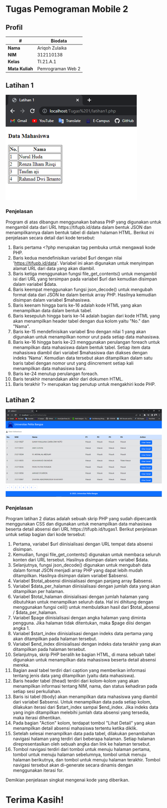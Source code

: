 # Tugas Pemograman Mobile 2
## Profil
| #               | Biodata           |
| --------------- | ----------------- |
| **Nama**        | Ariqoh Zulaika    |
| **NIM**         | 312110138         |
| **Kelas**       | TI.21.A.1         |
| **Mata Kuliah** | Pemrograman Web 2 |

## Latihan 1

![Latihan 1](img/latihan1.png)

### Penjelasan
<p>Program di atas dibangun menggunakan bahasa PHP yang digunakan untuk mengambil data dari URL https://tifupb.id/data dalam bentuk JSON dan menampilkannya dalam bentuk tabel di dalam halaman HTML. Berikut ini penjelasan secara detail dari kode tersebut:</p>

1. Baris pertama <?php merupakan tag pembuka untuk mengawali kode PHP.
2. Baris kedua mendefinisikan variabel $url dengan nilai 'https://tifupb.id/data'. Variabel ini akan digunakan untuk menyimpan alamat URL dari data yang akan diambil.
3. Baris ketiga menggunakan fungsi file_get_contents() untuk mengambil isi dari URL yang tersimpan pada variabel $url dan kemudian disimpan dalam variabel $data.
4. Baris keempat menggunakan fungsi json_decode() untuk mengubah format data dari JSON ke dalam bentuk array PHP. Hasilnya kemudian disimpan dalam variabel $mahasiswa.
5. Baris keenam hingga baris ke-16 adalah kode HTML yang akan menampilkan data dalam bentuk tabel.
6. Baris kesepuluh hingga baris ke-14 adalah bagian dari kode HTML yang akan menampilkan header tabel dengan dua kolom yaitu "No." dan "Nama".
7. Baris ke-15 mendefinisikan variabel $no dengan nilai 1 yang akan digunakan untuk menampilkan nomor urut pada setiap data mahasiswa.
8. Baris ke-16 hingga baris ke-23 menggunakan perulangan foreach untuk menampilkan data mahasiswa dalam bentuk tabel. Setiap item data mahasiswa diambil dari variabel $mahasiswa dan diakses dengan indeks 'Nama'. Kemudian data tersebut akan ditampilkan dalam satu baris tabel dengan nomor urut yang diincrement setiap kali menampilkan data mahasiswa baru.
9. Baris ke-24 menutup perulangan foreach.
10. Baris terakhir </html> menandakan akhir dari dokumen HTML.
11. Baris terakhir ?> merupakan tag penutup untuk mengakhiri kode PHP.

## Latihan 2

![Latihan 2](img/latihan2.png)

### Penjelasan
<p>Program latihan 2 diatas adalah sebuah skrip PHP yang sudah dipercantik menggunakan CSS dan digunakan untuk menampilkan data mahasiswa beserta detail absensi dari URL https://tifupb.id/tugas1. Berikut penjelasan untuk setiap bagian dari kode tersebut:</p>

1. Pertama, variabel $url diinisialisasi dengan URL tempat data absensi disimpan.
2. Kemudian, fungsi file_get_contents() digunakan untuk membaca seluruh konten dari URL tersebut. Hasilnya disimpan dalam variabel $data.
3. Selanjutnya, fungsi json_decode() digunakan untuk mengubah data dalam format JSON menjadi array PHP yang dapat lebih mudah ditampilkan. Hasilnya disimpan dalam variabel $absensi.
4. Variabel $total_absensi diinisialisasi dengan panjang array $absensi.
5. Variabel $data_per_halaman diinisialisasi dengan jumlah data yang akan ditampilkan per halaman.
6. Variabel $total_halaman diinisialisasi dengan jumlah halaman yang dibutuhkan untuk menampilkan seluruh data. Hal ini dihitung dengan menggunakan fungsi ceil() untuk membulatkan hasil dari $total_absensi / $data_per_halaman.
7. Variabel $page diinisialisasi dengan angka halaman yang diminta pengguna. Jika halaman tidak ditentukan, maka $page diisi dengan angka 1.
8. Variabel $start_index diinisialisasi dengan indeks data pertama yang akan ditampilkan pada halaman tersebut.
9. Variabel $end_index diinisialisasi dengan indeks data terakhir yang akan ditampilkan pada halaman tersebut.
10. Selanjutnya, skrip PHP beralih ke bagian HTML, di mana sebuah tabel digunakan untuk menampilkan data mahasiswa beserta detail absensi mereka.
11. Bagian awal tabel terdiri dari caption yang memberikan informasi tentang jenis data yang ditampilkan (yaitu data mahasiswa).
12. Baris header tabel (thead) terdiri dari kolom-kolom yang akan menampilkan informasi tentang NIM, nama, dan status kehadiran pada setiap sesi perkuliahan.
13. Baris isi tabel (tbody) akan menampilkan data mahasiswa yang diambil dari variabel $absensi. Untuk menampilkan data pada setiap kolom, dilakukan iterasi dari $start_index sampai $end_index. Jika indeks data yang ingin ditampilkan melebihi jumlah data absensi yang tersedia, maka iterasi dihentikan.
14. Pada bagian "Action" kolom, terdapat tombol "Lihat Detail" yang akan menampilkan detail absensi mahasiswa tertentu ketika diklik.
15. Setelah selesai menampilkan data pada tabel, dilakukan penambahan navigasi halaman yang terdiri dari beberapa halaman. Setiap halaman direpresentasikan oleh sebuah angka dan link ke halaman tersebut.
16. Tombol navigasi terdiri dari tombol untuk menuju halaman pertama, tombol untuk menuju halaman sebelumnya, tombol untuk menuju halaman berikutnya, dan tombol untuk menuju halaman terakhir. Tombol navigasi tersebut akan di-generate secara dinamis dengan menggunakan iterasi for.

<p>Demikian penjelasan singkat mengenai kode yang diberikan.</p>

# Terima Kasih!